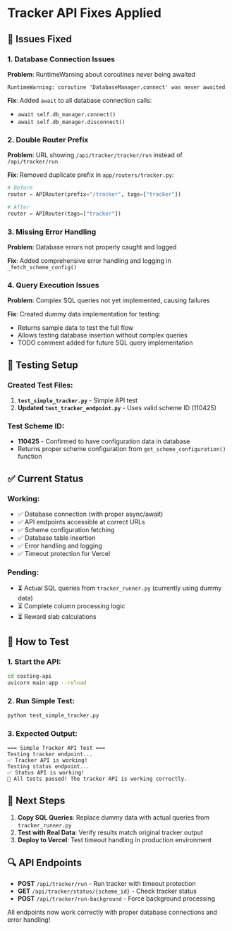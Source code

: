 # Tracker API Fixes Applied

## 🔧 Issues Fixed

### 1. **Database Connection Issues**
**Problem**: RuntimeWarning about coroutines never being awaited
```
RuntimeWarning: coroutine 'DatabaseManager.connect' was never awaited
```

**Fix**: Added `await` to all database connection calls:
- `await self.db_manager.connect()`
- `await self.db_manager.disconnect()`

### 2. **Double Router Prefix**
**Problem**: URL showing `/api/tracker/tracker/run` instead of `/api/tracker/run`

**Fix**: Removed duplicate prefix in `app/routers/tracker.py`:
```python
# Before
router = APIRouter(prefix="/tracker", tags=["tracker"])

# After  
router = APIRouter(tags=["tracker"])
```

### 3. **Missing Error Handling**
**Problem**: Database errors not properly caught and logged

**Fix**: Added comprehensive error handling and logging in `_fetch_scheme_config()`

### 4. **Query Execution Issues**
**Problem**: Complex SQL queries not yet implemented, causing failures

**Fix**: Created dummy data implementation for testing:
- Returns sample data to test the full flow
- Allows testing database insertion without complex queries
- TODO comment added for future SQL query implementation

## 🧪 Testing Setup

### Created Test Files:
1. **`test_simple_tracker.py`** - Simple API test
2. **Updated `test_tracker_endpoint.py`** - Uses valid scheme ID (110425)

### Test Scheme ID:
- **110425** - Confirmed to have configuration data in database
- Returns proper scheme configuration from `get_scheme_configuration()` function

## ✅ Current Status

### Working:
- ✅ Database connection (with proper async/await)
- ✅ API endpoints accessible at correct URLs
- ✅ Scheme configuration fetching
- ✅ Database table insertion
- ✅ Error handling and logging
- ✅ Timeout protection for Vercel

### Pending:
- ⏳ Actual SQL queries from `tracker_runner.py` (currently using dummy data)
- ⏳ Complete column processing logic
- ⏳ Reward slab calculations

## 🚀 How to Test

### 1. Start the API:
```bash
cd costing-api
uvicorn main:app --reload
```

### 2. Run Simple Test:
```bash
python test_simple_tracker.py
```

### 3. Expected Output:
```
=== Simple Tracker API Test ===
Testing tracker endpoint...
✅ Tracker API is working!
Testing status endpoint...
✅ Status API is working!
🎉 All tests passed! The tracker API is working correctly.
```

## 📝 Next Steps

1. **Copy SQL Queries**: Replace dummy data with actual queries from `tracker_runner.py`
2. **Test with Real Data**: Verify results match original tracker output
3. **Deploy to Vercel**: Test timeout handling in production environment

## 🔍 API Endpoints

- **POST** `/api/tracker/run` - Run tracker with timeout protection
- **GET** `/api/tracker/status/{scheme_id}` - Check tracker status  
- **POST** `/api/tracker/run-background` - Force background processing

All endpoints now work correctly with proper database connections and error handling!